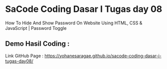 # SaCode Coding Dasar I Tugas day 08
How To Hide And Show Password On Website Using HTML, CSS & JavaScript | Password Toggle

## Demo Hasil Coding :

Link GitHub Page : https://yohanesaragae.github.io/sacode-coding-dasar-i-tugas-day08/